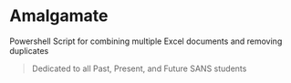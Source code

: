 # Amalgamate
Powershell Script for combining multiple Excel documents and removing duplicates
>Dedicated to all Past, Present, and Future SANS students
